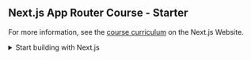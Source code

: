 ## Next.js App Router Course - Starter
For more information, see the [course curriculum](https://nextjs.org/learn) on the Next.js Website.
<details>
<summary> Start building with Next.js </summary>

| No. | 内容                        |
| --- | --------------------------- |
| 1.  | Getting Started             |
| 2.  | CSS Styling                 |
| 3.  | Optimizing Fonts and Images |
| 4.  | Creating Layouts and Pages  |

</details>
<!-- | 5.  | Navigating Between Pages  | -->